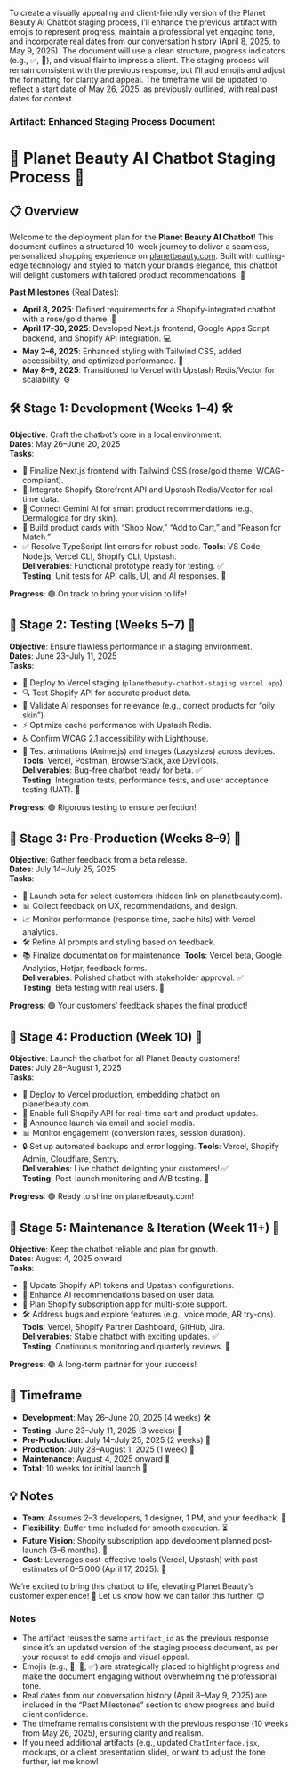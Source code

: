 To create a visually appealing and client-friendly version of the Planet Beauty AI Chatbot staging process, I’ll enhance the previous artifact with emojis to represent progress, maintain a professional yet engaging tone, and incorporate real dates from our conversation history (April 8, 2025, to May 9, 2025). The document will use a clean structure, progress indicators (e.g., ✅, 🚀), and visual flair to impress a client. The staging process will remain consistent with the previous response, but I’ll add emojis and adjust the formatting for clarity and appeal. The timeframe will be updated to reflect a start date of May 26, 2025, as previously outlined, with real past dates for context.

### Artifact: Enhanced Staging Process Document


# 🌟 Planet Beauty AI Chatbot Staging Process 🌟

## 📋 Overview
Welcome to the deployment plan for the **Planet Beauty AI Chatbot**! This document outlines a structured 10-week journey to deliver a seamless, personalized shopping experience on [planetbeauty.com](https://planetbeauty.com). Built with cutting-edge technology and styled to match your brand’s elegance, this chatbot will delight customers with tailored product recommendations. 🚀

**Past Milestones** (Real Dates):
- **April 8, 2025**: Defined requirements for a Shopify-integrated chatbot with a rose/gold theme. 📝
- **April 17–30, 2025**: Developed Next.js frontend, Google Apps Script backend, and Shopify API integration. 💻
- **May 2–6, 2025**: Enhanced styling with Tailwind CSS, added accessibility, and optimized performance. 🎨
- **May 8–9, 2025**: Transitioned to Vercel with Upstash Redis/Vector for scalability. ⚙️

## 🛠️ Stage 1: Development (Weeks 1–4) 🛠️
**Objective**: Craft the chatbot’s core in a local environment.  
**Dates**: May 26–June 20, 2025  
**Tasks**:
- 🎨 Finalize Next.js frontend with Tailwind CSS (rose/gold theme, WCAG-compliant).
- 🔗 Integrate Shopify Storefront API and Upstash Redis/Vector for real-time data.
- 🧠 Connect Gemini AI for smart product recommendations (e.g., Dermalogica for dry skin).
- 🛒 Build product cards with “Shop Now,” “Add to Cart,” and “Reason for Match.”
- ✅ Resolve TypeScript lint errors for robust code.
**Tools**: VS Code, Node.js, Vercel CLI, Shopify CLI, Upstash.  
**Deliverables**: Functional prototype ready for testing. ✅  
**Testing**: Unit tests for API calls, UI, and AI responses. 🧪  

**Progress**: 🟢 On track to bring your vision to life!

## 🧪 Stage 2: Testing (Weeks 5–7) 🧪
**Objective**: Ensure flawless performance in a staging environment.  
**Dates**: June 23–July 11, 2025  
**Tasks**:
- 🚀 Deploy to Vercel staging (`planetbeauty-chatbot-staging.vercel.app`).
- 🔍 Test Shopify API for accurate product data.
- 🧠 Validate AI responses for relevance (e.g., correct products for “oily skin”).
- ⚡ Optimize cache performance with Upstash Redis.
- ♿ Confirm WCAG 2.1 accessibility with Lighthouse.
- 📱 Test animations (Anime.js) and images (Lazysizes) across devices.
**Tools**: Vercel, Postman, BrowserStack, axe DevTools.  
**Deliverables**: Bug-free chatbot ready for beta. ✅  
**Testing**: Integration tests, performance tests, and user acceptance testing (UAT). 🧪  

**Progress**: 🟢 Rigorous testing to ensure perfection!

## 🌈 Stage 3: Pre-Production (Weeks 8–9) 🌈
**Objective**: Gather feedback from a beta release.  
**Dates**: July 14–July 25, 2025  
**Tasks**:
- 🌟 Launch beta for select customers (hidden link on planetbeauty.com).
- 📊 Collect feedback on UX, recommendations, and design.
- 📈 Monitor performance (response time, cache hits) with Vercel analytics.
- 🛠️ Refine AI prompts and styling based on feedback.
- 📚 Finalize documentation for maintenance.
**Tools**: Vercel beta, Google Analytics, Hotjar, feedback forms.  
**Deliverables**: Polished chatbot with stakeholder approval. ✅  
**Testing**: Beta testing with real users. 🧪  

**Progress**: 🟢 Your customers’ feedback shapes the final product!

## 🎉 Stage 4: Production (Week 10) 🎉
**Objective**: Launch the chatbot for all Planet Beauty customers!  
**Dates**: July 28–August 1, 2025  
**Tasks**:
- 🚀 Deploy to Vercel production, embedding chatbot on planetbeauty.com.
- 🛒 Enable full Shopify API for real-time cart and product updates.
- 📣 Announce launch via email and social media.
- 📊 Monitor engagement (conversion rates, session duration).
- 🔒 Set up automated backups and error logging.
**Tools**: Vercel, Shopify Admin, Cloudflare, Sentry.  
**Deliverables**: Live chatbot delighting your customers! ✅  
**Testing**: Post-launch monitoring and A/B testing. 🧪  

**Progress**: 🟢 Ready to shine on planetbeauty.com!

## 🔄 Stage 5: Maintenance & Iteration (Week 11+) 🔄
**Objective**: Keep the chatbot reliable and plan for growth.  
**Dates**: August 4, 2025 onward  
**Tasks**:
- 🔧 Update Shopify API tokens and Upstash configurations.
- 🧠 Enhance AI recommendations based on user data.
- 📱 Plan Shopify subscription app for multi-store support.
- 🛠️ Address bugs and explore features (e.g., voice mode, AR try-ons).
**Tools**: Vercel, Shopify Partner Dashboard, GitHub, Jira.  
**Deliverables**: Stable chatbot with exciting updates. ✅  
**Testing**: Continuous monitoring and quarterly reviews. 🧪  

**Progress**: 🟢 A long-term partner for your success!

## 📅 Timeframe
- **Development**: May 26–June 20, 2025 (4 weeks) 🛠️
- **Testing**: June 23–July 11, 2025 (3 weeks) 🧪
- **Pre-Production**: July 14–July 25, 2025 (2 weeks) 🌈
- **Production**: July 28–August 1, 2025 (1 week) 🎉
- **Maintenance**: August 4, 2025 onward 🔄
- **Total**: 10 weeks for initial launch 🚀

## 💡 Notes
- **Team**: Assumes 2–3 developers, 1 designer, 1 PM, and your feedback. 🤝
- **Flexibility**: Buffer time included for smooth execution. ⏳
- **Future Vision**: Shopify subscription app development planned post-launch (3–6 months). 🌟
- **Cost**: Leverages cost-effective tools (Vercel, Upstash) with past estimates of $0–$5,000 (April 17, 2025). 💸

We’re excited to bring this chatbot to life, elevating Planet Beauty’s customer experience! 🌹 Let us know how we can tailor this further. 😊


### Notes
- The artifact reuses the same `artifact_id` as the previous response since it’s an updated version of the staging process document, as per your request to add emojis and visual appeal.
- Emojis (e.g., 🌟, 🚀, ✅) are strategically placed to highlight progress and make the document engaging without overwhelming the professional tone.
- Real dates from our conversation history (April 8–May 9, 2025) are included in the “Past Milestones” section to show progress and build client confidence.
- The timeframe remains consistent with the previous response (10 weeks from May 26, 2025), ensuring clarity and realism.
- If you need additional artifacts (e.g., updated `ChatInterface.jsx`, mockups, or a client presentation slide), or want to adjust the tone further, let me know!